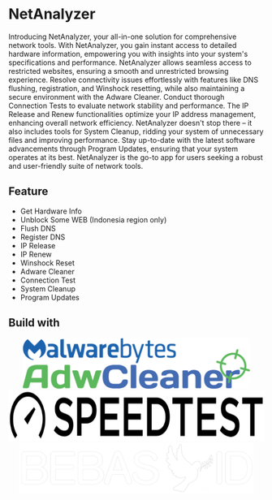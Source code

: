 # NetAnalyzer
Introducing NetAnalyzer, your all-in-one solution for comprehensive network tools. With NetAnalyzer, you gain instant access to detailed hardware information, empowering you with insights into your system's specifications and performance. NetAnalyzer allows seamless access to restricted websites, ensuring a smooth and unrestricted browsing experience. Resolve connectivity issues effortlessly with features like DNS flushing, registration, and Winshock resetting, while also maintaining a secure environment with the Adware Cleaner. Conduct thorough Connection Tests to evaluate network stability and performance. The IP Release and Renew functionalities optimize your IP address management, enhancing overall network efficiency. NetAnalyzer doesn't stop there – it also includes tools for System Cleanup, ridding your system of unnecessary files and improving performance. Stay up-to-date with the latest software advancements through Program Updates, ensuring that your system operates at its best. NetAnalyzer is the go-to app for users seeking a robust and user-friendly suite of network tools.

## Feature
- Get Hardware Info
- Unblock Some WEB (Indonesia region only)
- Flush DNS
- Register DNS
- IP Release
- IP Renew
- Winshock Reset
- Adware Cleaner
- Connection Test
- System Cleanup
- Program Updates

## Build with 
<p align="center">
  <img src="https://raw.githubusercontent.com/ranggirahman/NetAnalyzer/main/Resources/adwarecleaner.png" height="100" title="Adware Cleaner">
  <img src="https://raw.githubusercontent.com/ranggirahman/NetAnalyzer/main/Resources/speedtestnet.png" height="100" alt="Speedtest.net">
  <img src="https://raw.githubusercontent.com/ranggirahman/NetAnalyzer/main/Resources/bebasid.png" height="100" alt="BebasID">
</p>

